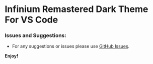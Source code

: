 # **Infinium Remastered Dark Theme For VS Code**

### **Issues and Suggestions:**
* For any suggestions or issues please use [GitHub Issues](https://github.com/weezzy44/Infinium-Dark-Theme-VSCODE/issues).

**Enjoy!**
